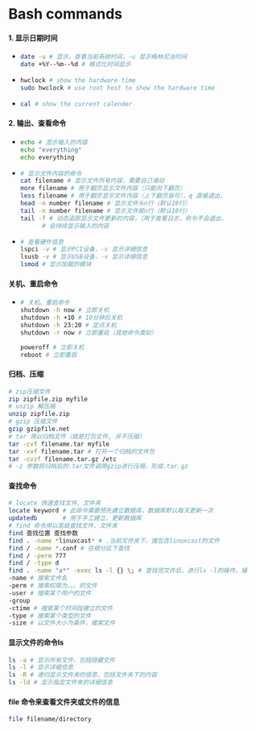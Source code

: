 # Bash commands

#### 1. 显示日期时间

* ```bash
  date -u # 显示，查看当前系统时间，-u 显示格林尼治时间
  date +%Y--%m--%d # 格式化时间显示
  ```

* ```bash
  hwclock # show the hardware time
  sudo hwclock # use root host to show the hardware time
  ```

* ```bash
  cal # show the current calender
  ```

#### 2. 输出、查看命令

* ```bash
  echo # 显示输入的内容
  echo "everything"
  echo everything
  ```

* ```bash
  # 显示文件内容的命令
  cat filename # 显示文件所有内容，需要自己滑动
  more filename # 用于翻页显示文件内容（只能向下翻页）
  less filename # 用于翻页显示文件内容（上下翻页皆可），q 直接退出，			      # 不在命令行中保存文件内容
  head -n number filename # 显示文件头n行（默认10行）
  tail -n number filename # 显示文件尾n行（默认10行）
  tail -f # 动态追踪显示文件更新的内容，（用于查看日志，命令不会退出，
  		# 会持续显示输入的内容
  ```

* ```bash
  # 查看硬件信息
  lspci -v # 显示PCI设备，-v 显示详细信息
  lsusb -v # 显示USB设备，-v 显示详细信息
  lsmod # 显示加载的模块
  ```

#### 关机、重启命令

* ```bash
  # 关机、重启命令
  shutdown -h now # 立即关机
  shutdown -h +10 # 10分钟后关机
  shutdown -h 23:20 # 定点关机
  shutdown -r now # 立即重启（其他命令类似）

  poweroff # 立即关机
  reboot # 立即重启
  ```

#### 归档、压缩

```bash
# zip压缩文件
zip zipfile.zip myfile
# unzip 解压缩
unzip zipfile.zip
# gzip 压缩文件
gzip gzipfile.net
# tar 用以归档文件（就是打包文件, 并不压缩）
tar -cvf filename.tar myfile
tar -xvf filename.tar # 打开一个归档的文件包
tar -cvzf filename.tar.gz /etc
# -z 参数将归档后的.tar文件调用gzip进行压缩，形成.tar.gz
```

#### 查找命令

```bash
# locate 快速查找文件、文件夹
locate keyword # 此命令需要预先建立数据库，数据库默认每天更新一次
updatedb       # 用于手工建立、更新数据库
# find 命令用以高级查找文件、文件夹
find 查找位置 查找参数
find . -name *linuxcast* # .当前文件夹下，搜包含linuxcast的文件
find / -name *.conf # 在根分区下查找
find / -perm 777
find / -type d
find . -name "a*" -exec ls -l {} \; # 查找完文件后，进行ls -l的操作，操									 # 作命令可以改，但其他的为固定格式
-name # 搜索文件名
-perm # 搜索权限为。。。的文件
-user # 搜索某个用户的文件
-group
-ctime # 搜索某个时间段建立的文件
-type # 搜索某个类型的文件
-size # 以文件大小为条件，搜索文件
```

#### 显示文件的命令ls

```bash
ls -a # 显示所有文件，包括隐藏文件
ls -l # 显示详细信息
ls -R # 递归显示文件夹的信息，包括文件夹下的内容
ls -ld # 显示指定文件夹的详细信息
```

#### file 命令来查看文件夹或文件的信息

```bash
file filename/directory
```

